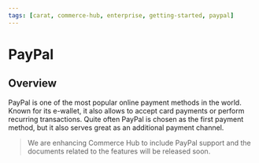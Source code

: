 ```yaml
---
tags: [carat, commerce-hub, enterprise, getting-started, paypal]
---
```




# PayPal


## Overview 
PayPal is one of the most popular online payment methods in the world. Known for its e-wallet, it also allows to accept card payments or perform recurring transactions. Quite often PayPal is chosen as the first payment method, but it also serves great as an additional payment channel.

<!-- theme: danger -->
> We are enhancing Commerce Hub to include PayPal support and the documents related to the features will be released soon.